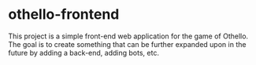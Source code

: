 # othello-frontend
This project is a simple front-end web application for the game of Othello. The goal is to create something that can be further expanded upon in the future by adding a back-end, adding bots, etc. 
